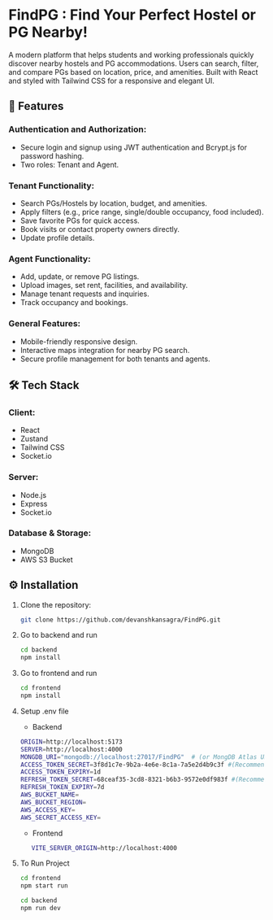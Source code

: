 # FindPG : Find Your Perfect Hostel or PG Nearby!
A modern platform that helps students and working professionals quickly discover nearby hostels and PG accommodations. Users can search, filter, and compare PGs based on location, price, and amenities. Built with React and styled with Tailwind CSS for a responsive and elegant UI.


## 📜 Features

### Authentication and Authorization:

- Secure login and signup using JWT authentication and Bcrypt.js for password hashing.
- Two roles: Tenant and Agent.

### Tenant Functionality:

- Search PGs/Hostels by location, budget, and amenities.
- Apply filters (e.g., price range, single/double occupancy, food included).
- Save favorite PGs for quick access.
- Book visits or contact property owners directly.
- Update profile details.

### Agent Functionality:

- Add, update, or remove PG listings.
- Upload images, set rent, facilities, and availability.
- Manage tenant requests and inquiries.
- Track occupancy and bookings.

### General Features:

- Mobile-friendly responsive design.
- Interactive maps integration for nearby PG search.
- Secure profile management for both tenants and agents.

## 🛠️ Tech Stack

### Client:

- React
- Zustand
- Tailwind CSS
- Socket.io

### Server:

- Node.js
- Express
- Socket.io

### Database & Storage:

- MongoDB
- AWS S3 Bucket

## ⚙️ Installation

1. Clone the repository:

   ```bash
   git clone https://github.com/devanshkansagra/FindPG.git
   ```

2. Go to backend and run 
    ```bash
    cd backend
    npm install
    ```

3. Go to frontend and run
    ```bash
    cd frontend
    npm install
    ```

4. Setup .env file 
    - Backend
    ```bash
    ORIGIN=http://localhost:5173
    SERVER=http://localhost:4000
    MONGDB_URI="mongodb://localhost:27017/FindPG"  # (or MongDB Atlas URL)
    ACCESS_TOKEN_SECRET=3f8d1c7e-9b2a-4e6e-8c1a-7a5e2d4b9c3f #(Recommended to generate random)
    ACCESS_TOKEN_EXPIRY=1d
    REFRESH_TOKEN_SECRET=68ceaf35-3cd8-8321-b6b3-9572e0df983f #(Recommended to generate random)
    REFRESH_TOKEN_EXPIRY=7d
    AWS_BUCKET_NAME=
    AWS_BUCKET_REGION=
    AWS_ACCESS_KEY=
    AWS_SECRET_ACCESS_KEY=
    ```

    - Frontend
     ```bash
        VITE_SERVER_ORIGIN=http://localhost:4000
    ```

5. To Run Project
    ```bash
    cd frontend
    npm start run 

    cd backend
    npm run dev
    ```
